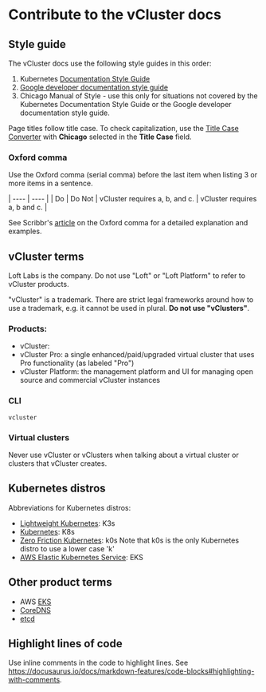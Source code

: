 # Contribute to the vCluster docs


## Style guide

The vCluster docs use the following style guides in this order:

1. Kubernetes [Documentation Style Guide](https://kubernetes.io/docs/contribute/style/style-guide/)
2. [Google developer documentation style guide](https://developers.google.com/style)
3. Chicago Manual of Style - use this only for situations not covered by the Kubernetes Documentation Style Guide or the Google developer documentation style guide.

Page titles follow title case. To check capitalization, use the [Title Case Converter](https://titlecaseconverter.com/) with **Chicago** selected in the **Title Case** field.

### Oxford comma

Use the Oxford comma (serial comma) before the last item when listing 3 or more items in a sentence.


| ---- | ---- |
| Do   | Do Not |
vCluster requires a, b, and c. | vCluster requires a, b and c. |

See Scribbr's [article](https://www.scribbr.com/commas/oxford-comma/) on the Oxford comma for a detailed explanation and examples.

## vCluster terms

Loft Labs is the company. Do not use "Loft" or "Loft Platform" to refer to vCluster products.

"vCluster" is a trademark. There are strict legal frameworks around how to use a trademark, e.g. it cannot be used in plural. **Do not use "vClusters"**.

### Products:
  - vCluster: 
  - vCluster Pro: a single enhanced/paid/upgraded virtual cluster that uses Pro functionality (as labeled "Pro")
  - vCluster Platform: the management platform and UI for managing open source and commercial vCluster instances

### CLI

`vcluster`


### Virtual clusters

Never use vCluster or vClusters when talking about a virtual cluster or clusters that vCluster creates.

## Kubernetes distros

Abbreviations for Kubernetes distros:

- [Lightweight Kubernetes](https://k3s.io/): K3s
- [Kubernetes](https://kubernetes.io/): K8s
- [Zero Friction Kubernetes](https://k0sproject.io/ ): k0s  Note that k0s is the only Kubernetes distro to use a lower case 'k'
- [AWS Elastic Kubernetes Service](https://aws.amazon.com/eks/): EKS

## Other product terms

* AWS [EKS](https://aws.amazon.com/eks/)
* [CoreDNS](https://coredns.io/)
* [etcd](https://etcd.io/) 


## Highlight lines of code

Use inline comments in the code to highlight lines. See https://docusaurus.io/docs/markdown-features/code-blocks#highlighting-with-comments.
